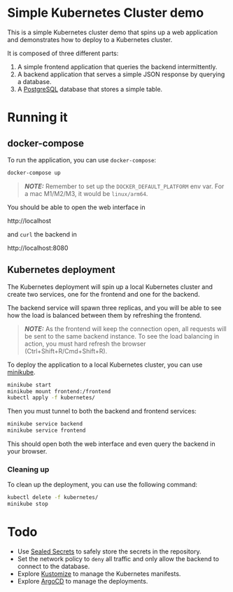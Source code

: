 # Simple Kubernetes Cluster demo

This is a simple Kubernetes cluster demo that spins up a web application and
demonstrates how to deploy to a Kubernetes cluster.

It is composed of three different parts:

1. A simple frontend application that queries the backend intermittently.
2. A backend application that serves a simple JSON response by querying a database.
3. A [PostgreSQL](https://www.postgresql.org/) database that stores a simple table.


# Running it

## docker-compose

To run the application, you can use `docker-compose`:

```bash
docker-compose up
```

> **_NOTE:_**  Remember to set up the `DOCKER_DEFAULT_PLATFORM` env var. For a
> mac M1/M2/M3, it would be `linux/arm64`.

You should be able to open the web interface in

http://localhost

and `curl` the backend in

http://localhost:8080


## Kubernetes deployment

The Kubernetes deployment will spin up a local Kubernetes cluster and create
two services, one for the frontend and one for the backend.

The backend service will spawn three replicas, and you will be able to see how
the load is balanced between them by refreshing the frontend.

> **_NOTE:_** As the frontend will keep the connection open, all requests will
> be sent to the same backend instance. To see the load balancing in action, you
> must hard refresh the browser (Ctrl+Shift+R/Cmd+Shift+R).

To deploy the application to a local Kubernetes cluster, you can use
[minikube](https://minikube.sigs.k8s.io/docs/).

```bash
minikube start
minikube mount frontend:/frontend
kubectl apply -f kubernetes/
```

Then you must tunnel to both the backend and frontend services:

```bash
minikube service backend
minikube service frontend
```

This should open both the web interface and even query the backend in your browser.

### Cleaning up

To clean up the deployment, you can use the following command:

```bash
kubectl delete -f kubernetes/
minikube stop
```


# Todo

- Use [Sealed Secrets](https://github.com/bitnami-labs/sealed-secrets) to safely
  store the secrets in the repository.
- Set the network policy to `deny` all traffic and only allow the backend to connect
  to the database.
- Explore [Kustomize](https://kustomize.io/) to manage the Kubernetes manifests.
- Explore [ArgoCD](https://argoproj.github.io/argo-cd/) to manage the deployments.
